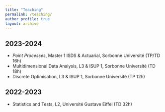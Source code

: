 ```yaml
---
title: "Teaching"
permalink: /teaching/
author_profile: true
layout: archive
---
```

## 2023-2024
- *Point Processes*, Master 1 ISDS & Actuarial, Sorbonne Université (TP/TD 16h)
- Multidimensional Data Analysis, L3 & ISUP 1, Sorbonne Université (TD 18h)
- Discrete Optimisation, L3 & ISUP 1, Sorbonne Université (TP 12h)


## 2022-2023
- Statistics and Tests, L2, Université Gustave Eiffel (TD 32h)

